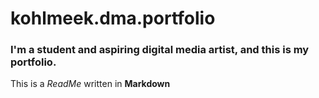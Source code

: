 # kohlmeek.dma.portfolio
### I'm a student and aspiring digital media artist, and this is my portfolio.
This is a *ReadMe* written in **Markdown**
